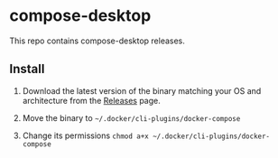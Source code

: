 # compose-desktop

This repo contains compose-desktop releases.

## Install

1. Download the latest version of the binary matching your OS and architecture
   from the [Releases](https://github.com/docker/compose-desktop/releases) page.

2. Move the binary to `~/.docker/cli-plugins/docker-compose`
3. Change its permissions `chmod a+x ~/.docker/cli-plugins/docker-compose`
